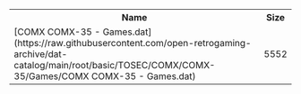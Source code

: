 <table>
<tr><th>Name</th><th>Size</th></tr>
<tr><td>[COMX COMX-35 - Games.dat](https://raw.githubusercontent.com/open-retrogaming-archive/dat-catalog/main/root/basic/TOSEC/COMX/COMX-35/Games/COMX COMX-35 - Games.dat)</td><td>5552</td></tr>
</table>
